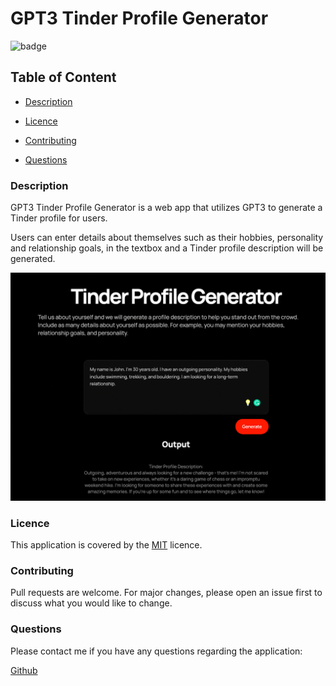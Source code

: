 # GPT3 Tinder Profile Generator

![badge](https://img.shields.io/badge/license-MIT-brightgreen)

## Table of Content

  - [Description](#description)

  - [Licence](#licence)

  - [Contributing](#contributing)

  - [Questions](#questions)

 ### Description

 GPT3 Tinder Profile Generator is a web app that utilizes GPT3 to generate a Tinder profile for users. 
 
 Users can enter details about themselves such as their hobbies, personality and relationship goals, in the textbox and a Tinder profile description will be generated.
 
 <p align="center">
    <img alt="Screenshot of Tinder Profile Generator" src="https://github.com/caymanh/gpt3-writer-starter/blob/main/assets/gpt3-writer.png">
</p>

### Licence

This application is covered by the [MIT](https://choosealicense.com/licenses/mit/) licence.

### Contributing

Pull requests are welcome. For major changes, please open an issue first to discuss what you would like to change.

### Questions

Please contact me if you have any questions regarding the application:

[Github](https://github.com/caymanh)
